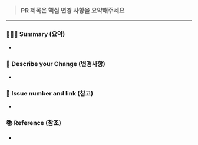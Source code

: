 > ### PR 제목은 핵심 변경 사항을 요약해주세요
---

### 🏄🏼‍♂️‍ Summary (요약)

-

### 🫨 Describe your Change (변경사항)

-

### 🧐 Issue number and link (참고)

-
### 📚 Reference (참조)

-
